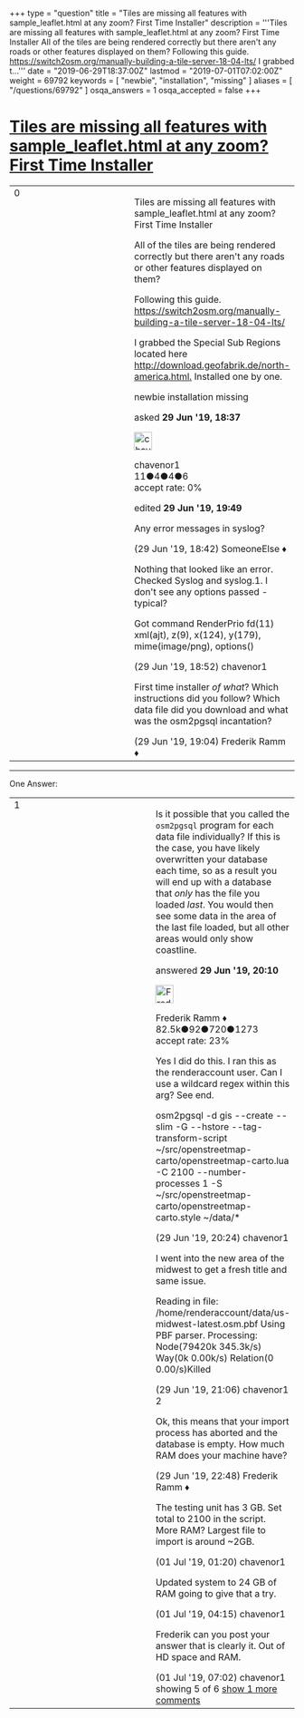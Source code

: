 +++
type = "question"
title = "Tiles are missing all features with sample_leaflet.html at any zoom?   First Time Installer"
description = '''Tiles are missing all features with sample_leaflet.html at any zoom? First Time Installer All of the tiles are being rendered correctly but there aren&#x27;t any roads or other features displayed on them?  Following this guide. https://switch2osm.org/manually-building-a-tile-server-18-04-lts/ I grabbed t...'''
date = "2019-06-29T18:37:00Z"
lastmod = "2019-07-01T07:02:00Z"
weight = 69792
keywords = [ "newbie", "installation", "missing" ]
aliases = [ "/questions/69792" ]
osqa_answers = 1
osqa_accepted = false
+++

<div class="headNormal">

# [Tiles are missing all features with sample_leaflet.html at any zoom? First Time Installer](/questions/69792/tiles-are-missing-all-features-with-sample_leaflethtml-at-any-zoom-first-time-installer)

</div>

<div id="main-body">

<div id="askform">

<table id="question-table" style="width:100%;">
<colgroup>
<col style="width: 50%" />
<col style="width: 50%" />
</colgroup>
<tbody>
<tr>
<td style="width: 30px; vertical-align: top"><div class="vote-buttons">
<span id="post-69792-upvote" class="ajax-command post-vote up" rel="nofollow" title="I like this post (click again to cancel)"> </span>
<div id="post-69792-score" class="post-score" title="current number of votes">
0
</div>
<span id="post-69792-downvote" class="ajax-command post-vote down" rel="nofollow" title="I dont like this post (click again to cancel)"> </span> <span id="favorite-mark" class="ajax-command favorite-mark" rel="nofollow" title="mark/unmark this question as favorite (click again to cancel)"> </span>
<div id="favorite-count" class="favorite-count">
&#10;</div>
</div></td>
<td><div id="item-right">
<div class="question-body">
<p>Tiles are missing all features with sample_leaflet.html at any zoom? First Time Installer</p>
<p>All of the tiles are being rendered correctly but there aren't any roads or other features displayed on them?</p>
<p>Following this guide. <a href="https://switch2osm.org/manually-building-a-tile-server-18-04-lts/">https://switch2osm.org/manually-building-a-tile-server-18-04-lts/</a></p>
<p>I grabbed the Special Sub Regions located here <a href="http://download.geofabrik.de/north-america.html.">http://download.geofabrik.de/north-america.html.</a> Installed one by one.</p>
</div>
<div id="question-tags" class="tags-container tags">
<span class="post-tag tag-link-newbie" rel="tag" title="see questions tagged &#39;newbie&#39;">newbie</span> <span class="post-tag tag-link-installation" rel="tag" title="see questions tagged &#39;installation&#39;">installation</span> <span class="post-tag tag-link-missing" rel="tag" title="see questions tagged &#39;missing&#39;">missing</span>
</div>
<div id="question-controls" class="post-controls">
&#10;</div>
<div class="post-update-info-container">
<div class="post-update-info post-update-info-user">
<p>asked <strong>29 Jun '19, 18:37</strong></p>
<img src="https://secure.gravatar.com/avatar/2f2802a91a7b23b9a654d5d1f3e4b917?s=32&amp;d=identicon&amp;r=g" class="gravatar" width="32" height="32" alt="chavenor1&#39;s gravatar image" />
<p><span>chavenor1</span><br />
<span class="score" title="11 reputation points">11</span><span title="4 badges"><span class="badge1">●</span><span class="badgecount">4</span></span><span title="4 badges"><span class="silver">●</span><span class="badgecount">4</span></span><span title="6 badges"><span class="bronze">●</span><span class="badgecount">6</span></span><br />
<span class="accept_rate" title="Rate of the user&#39;s accepted answers">accept rate:</span> <span title="chavenor1 has no accepted answers">0%</span></p>
</div>
<div class="post-update-info post-update-info-edited">
<p><span> edited <strong>29 Jun '19, 19:49</strong> </span></p>
</div>
</div>
<div id="comments-container-69792" class="comments-container">
<span id="69793"></span>
<div id="comment-69793" class="comment">
<div id="post-69793-score" class="comment-score">
&#10;</div>
<div class="comment-text">
<p>Any error messages in syslog?</p>
</div>
<div id="comment-69793-info" class="comment-info">
<span class="comment-age">(29 Jun '19, 18:42)</span> <span class="comment-user userinfo">SomeoneElse ♦</span>
</div>
</div>
<span id="69794"></span>
<div id="comment-69794" class="comment">
<div id="post-69794-score" class="comment-score">
&#10;</div>
<div class="comment-text">
<p>Nothing that looked like an error. Checked Syslog and syslog.1. I don't see any options passed - typical?</p>
<p>Got command RenderPrio fd(11) xml(ajt), z(9), x(124), y(179), mime(image/png), options()</p>
</div>
<div id="comment-69794-info" class="comment-info">
<span class="comment-age">(29 Jun '19, 18:52)</span> <span class="comment-user userinfo">chavenor1</span>
</div>
</div>
<span id="69795"></span>
<div id="comment-69795" class="comment">
<div id="post-69795-score" class="comment-score">
&#10;</div>
<div class="comment-text">
<p>First time installer <em>of</em> <em>what</em>? Which instructions did you follow? Which data file did you download and what was the osm2pgsql incantation?</p>
</div>
<div id="comment-69795-info" class="comment-info">
<span class="comment-age">(29 Jun '19, 19:04)</span> <span class="comment-user userinfo">Frederik Ramm ♦</span>
</div>
</div>
</div>
<div id="comment-tools-69792" class="comment-tools">
&#10;</div>
<div class="clear">
&#10;</div>
<div id="comment-69792-form-container" class="comment-form-container">
&#10;</div>
<div class="clear">
&#10;</div>
</div></td>
</tr>
</tbody>
</table>

------------------------------------------------------------------------

<div class="tabBar">

<span id="sort-top"></span>

<div class="headQuestions">

One Answer:

</div>

</div>

<span id="69797"></span>

<div id="answer-container-69797" class="answer">

<table style="width:100%;">
<colgroup>
<col style="width: 50%" />
<col style="width: 50%" />
</colgroup>
<tbody>
<tr>
<td style="width: 30px; vertical-align: top"><div class="vote-buttons">
<span id="post-69797-upvote" class="ajax-command post-vote up" rel="nofollow" title="I like this post (click again to cancel)"> </span>
<div id="post-69797-score" class="post-score" title="current number of votes">
1
</div>
<span id="post-69797-downvote" class="ajax-command post-vote down" rel="nofollow" title="I dont like this post (click again to cancel)"> </span>
</div></td>
<td><div class="item-right">
<div class="answer-body">
<p>Is it possible that you called the <code>osm2pgsql</code> program for each data file individually? If this is the case, you have likely overwritten your database each time, so as a result you will end up with a database that <em>only</em> has the file you loaded <em>last</em>. You would then see some data in the area of the last file loaded, but all other areas would only show coastline.</p>
</div>
<div class="answer-controls post-controls">
&#10;</div>
<div class="post-update-info-container">
<div class="post-update-info post-update-info-user">
<p>answered <strong>29 Jun '19, 20:10</strong></p>
<img src="https://secure.gravatar.com/avatar/a2b38d937e70ab39d895d17da0dd1ba4?s=32&amp;d=identicon&amp;r=g" class="gravatar" width="32" height="32" alt="Frederik%20Ramm&#39;s gravatar image" />
<p><span>Frederik Ramm ♦</span><br />
<span class="score" title="82494 reputation points"><span>82.5k</span></span><span title="92 badges"><span class="badge1">●</span><span class="badgecount">92</span></span><span title="720 badges"><span class="silver">●</span><span class="badgecount">720</span></span><span title="1273 badges"><span class="bronze">●</span><span class="badgecount">1273</span></span><br />
<span class="accept_rate" title="Rate of the user&#39;s accepted answers">accept rate:</span> <span title="Frederik Ramm has 417 accepted answers">23%</span></p>
</div>
</div>
<div id="comments-container-69797" class="comments-container">
<span id="69798"></span>
<div id="comment-69798" class="comment">
<div id="post-69798-score" class="comment-score">
&#10;</div>
<div class="comment-text">
<p>Yes I did do this. I ran this as the renderaccount user. Can I use a wildcard regex within this arg? See end.</p>
<p>osm2pgsql -d gis --create --slim -G --hstore --tag-transform-script ~/src/openstreetmap-carto/openstreetmap-carto.lua -C 2100 --number-processes 1 -S ~/src/openstreetmap-carto/openstreetmap-carto.style ~/data/*</p>
</div>
<div id="comment-69798-info" class="comment-info">
<span class="comment-age">(29 Jun '19, 20:24)</span> <span class="comment-user userinfo">chavenor1</span>
</div>
</div>
<span id="69799"></span>
<div id="comment-69799" class="comment">
<div id="post-69799-score" class="comment-score">
&#10;</div>
<div class="comment-text">
<p>I went into the new area of the midwest to get a fresh title and same issue.</p>
<p>Reading in file: /home/renderaccount/data/us-midwest-latest.osm.pbf Using PBF parser. Processing: Node(79420k 345.3k/s) Way(0k 0.00k/s) Relation(0 0.00/s)Killed</p>
</div>
<div id="comment-69799-info" class="comment-info">
<span class="comment-age">(29 Jun '19, 21:06)</span> <span class="comment-user userinfo">chavenor1</span>
</div>
</div>
<span id="69800"></span>
<div id="comment-69800" class="comment">
<div id="post-69800-score" class="comment-score">
2
</div>
<div class="comment-text">
<p>Ok, this means that your import process has aborted and the database is empty. How much RAM does your machine have?</p>
</div>
<div id="comment-69800-info" class="comment-info">
<span class="comment-age">(29 Jun '19, 22:48)</span> <span class="comment-user userinfo">Frederik Ramm ♦</span>
</div>
</div>
<span id="69812"></span>
<div id="comment-69812" class="comment">
<div id="post-69812-score" class="comment-score">
&#10;</div>
<div class="comment-text">
<p>The testing unit has 3 GB. Set total to 2100 in the script. More RAM? Largest file to import is around ~2GB.</p>
</div>
<div id="comment-69812-info" class="comment-info">
<span class="comment-age">(01 Jul '19, 01:20)</span> <span class="comment-user userinfo">chavenor1</span>
</div>
</div>
<span id="69813"></span>
<div id="comment-69813" class="comment">
<div id="post-69813-score" class="comment-score">
&#10;</div>
<div class="comment-text">
<p>Updated system to 24 GB of RAM going to give that a try.</p>
</div>
<div id="comment-69813-info" class="comment-info">
<span class="comment-age">(01 Jul '19, 04:15)</span> <span class="comment-user userinfo">chavenor1</span>
</div>
</div>
<span id="69817"></span>
<div id="comment-69817" class="comment not_top_scorer">
<div id="post-69817-score" class="comment-score">
&#10;</div>
<div class="comment-text">
<p>Frederik can you post your answer that is clearly it. Out of HD space and RAM.</p>
</div>
<div id="comment-69817-info" class="comment-info">
<span class="comment-age">(01 Jul '19, 07:02)</span> <span class="comment-user userinfo">chavenor1</span>
</div>
</div>
</div>
<div id="comment-tools-69797" class="comment-tools">
<span class="comments-showing"> showing 5 of 6 </span> <a href="#" class="show-all-comments-link">show 1 more comments</a>
</div>
<div class="clear">
&#10;</div>
<div id="comment-69797-form-container" class="comment-form-container">
&#10;</div>
<div class="clear">
&#10;</div>
</div></td>
</tr>
</tbody>
</table>

</div>

<div class="paginator-container-left">

</div>

</div>

</div>


